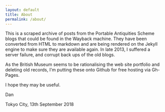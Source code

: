 ```yaml
---
layout: default
title: About
permalink: /about/
---
```


This is a scraped archive of posts from the Portable Antiquities Scheme blogs that could be found in the Wayback machine.
They have been converted from HTML to markdown and are being rendered on the Jekyll engine to make sure they are available
again. In late 2013, I suffered a server failure, and corrupt back ups of the old blogs.

As the British Museum seems to be rationalising the web site portfolio and deleting old records, I'm putting these onto
Github for free hosting via Gh-Pages.

I hope they may be useful.

Dan

Tokyo City, 13th September 2018
